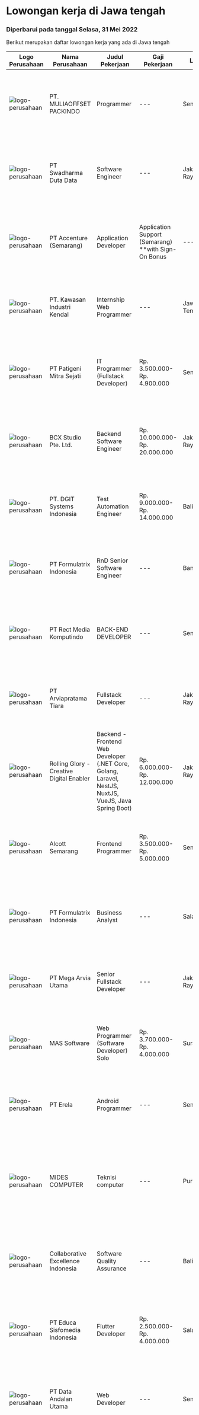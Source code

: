 
  # Lowongan kerja di Jawa tengah

  ### Diperbarui pada tanggal Selasa, 31 Mei 2022

  Berikut merupakan daftar lowongan kerja yang ada di Jawa tengah

  |Logo Perusahaan | Nama Perusahaan | Judul Pekerjaan | Gaji Pekerjaan | Lokasi | Deskripsi | Tanggal diunggah | Pranala |
  | -------------- | --------------- | --------------- | --------- | --------- | -------------- | ------- | ----------- |
  |![logo-perusahaan](https://image-service-cdn.seek.com.au/e295e606408246fea32735ceb179edab096835f4/ee4dce1061f3f616224767ad58cb2fc751b8d2dc)|PT. MULIAOFFSET PACKINDO|Programmer|---|Semarang|Tujuan :Membuat dan mengembangkan software / program / sistem informasi sesuai dengan kebutuhan perusahaan.Kualifikasi Progammer : Pendidikan minimal...|Senin, 30 Mei 2022|https://www.jobstreet.co.id/id/job/programmer-3900771?token=0~dd1552e9-ebc0-4e68-8f64-fab06eed0c7d&sectionRank=1&jobId=jobstreet-id-job-3900771|
|![logo-perusahaan](https://image-service-cdn.seek.com.au/e55e3708620a7ff5e7da329d1725ee01ed113417/ee4dce1061f3f616224767ad58cb2fc751b8d2dc)|PT Swadharma Duta Data|Software Engineer|---|Jakarta Raya|Software Development (.net) Memahami konsep pengembangan aplikasi Memahami konsep Microservices Architecture Familiar dengan Konsep Dasar dari Linux...|Sabtu, 28 Mei 2022|https://www.jobstreet.co.id/id/job/software-engineer-3889138?token=0~dd1552e9-ebc0-4e68-8f64-fab06eed0c7d&sectionRank=2&jobId=jobstreet-id-job-3889138|
|![logo-perusahaan](https://image-service-cdn.seek.com.au/1c2e28fa09a87d89b9dac6106fdc6fa435c484bb/ee4dce1061f3f616224767ad58cb2fc751b8d2dc)|PT Accenture (Semarang)|Application Developer | Application Support (Semarang) **with Sign-On Bonus|---|Semarang|Responsibilities:For Application Development Roles:·      Analyzes and solves problems that are low complexity and may be routine in nature where...|Senin, 30 Mei 2022|https://www.jobstreet.co.id/id/job/application-developer-%7C-application-support-semarang-**with-sign-on-bonus-3891396?token=0~dd1552e9-ebc0-4e68-8f64-fab06eed0c7d&sectionRank=3&jobId=jobstreet-id-job-3891396|
|![logo-perusahaan](https://image-service-cdn.seek.com.au/4777cfd62677e825f561371d10c35c5b1b981348/ee4dce1061f3f616224767ad58cb2fc751b8d2dc)|PT. Kawasan Industri Kendal|Internship Web Programmer|---|Jawa Tengah|Build fully functional programs writing, clean, and testable code for ERP System using Laravel Design user interface and web layout using HTML/CSS...|Sabtu, 28 Mei 2022|https://www.jobstreet.co.id/id/job/internship-web-programmer-3881733?token=0~dd1552e9-ebc0-4e68-8f64-fab06eed0c7d&sectionRank=4&jobId=jobstreet-id-job-3881733|
|![logo-perusahaan](https://image-service-cdn.seek.com.au/9b7df2ab0d979d4271d919cb3250ae5c63c18055/ee4dce1061f3f616224767ad58cb2fc751b8d2dc)|PT Patigeni Mitra Sejati|IT Programmer (Fullstack Developer)|Rp. 3.500.000-Rp. 4.900.000|Semarang|Kualifikasi: Pendidikan D3/S1 Teknik Informatika/Sistem Informasi/Desain Komunikasi Visual, terbuka untuk lulusan SMK Ilmu Komputer/Multimedia. Usia...|Kamis, 26 Mei 2022|https://www.jobstreet.co.id/id/job/it-programmer-fullstack-developer-3884708?token=0~dd1552e9-ebc0-4e68-8f64-fab06eed0c7d&sectionRank=5&jobId=jobstreet-id-job-3884708|
|![logo-perusahaan](https://image-service-cdn.seek.com.au/9dc643f957063f7dfc2419927346f10a1f36b079/ee4dce1061f3f616224767ad58cb2fc751b8d2dc)|BCX Studio Pte. Ltd.|Backend Software Engineer|Rp. 10.000.000-Rp. 20.000.000|Jakarta Raya|BCX Studio is a Singapore-based company, our mission is to build an enterprise-grade online commerce platform to empower SME to compete in the...|Jumat, 27 Mei 2022|https://www.jobstreet.co.id/id/job/backend-software-engineer-9589842/origin/sg?token=0~dd1552e9-ebc0-4e68-8f64-fab06eed0c7d&sectionRank=6&jobId=jobstreet-sg-job-9589842|
|![logo-perusahaan](https://image-service-cdn.seek.com.au/721402f73be051d09706509a4a2f9961fb2ec206/ee4dce1061f3f616224767ad58cb2fc751b8d2dc)|PT. DGIT Systems Indonesia|Test Automation Engineer|Rp. 9.000.000-Rp. 14.000.000|Bali|We are looking for talented Test Engineer or Test Automation Engineer to join an experienced team working on our flagship product Telflow, a...|Sabtu, 28 Mei 2022|https://www.jobstreet.co.id/id/job/test-automation-engineer-3887841?token=0~dd1552e9-ebc0-4e68-8f64-fab06eed0c7d&sectionRank=7&jobId=jobstreet-id-job-3887841|
|![logo-perusahaan](https://image-service-cdn.seek.com.au/3fe11e0a9e6ce117e7b36170e1750cf68c13eaba/ee4dce1061f3f616224767ad58cb2fc751b8d2dc)|PT Formulatrix Indonesia|RnD Senior Software Engineer|---|Bandung|Job Responsibilities: Design, develop, and improve robotic systems software from the ground up. Use your R&amp;D skills to create prototypes which...|Sabtu, 28 Mei 2022|https://www.jobstreet.co.id/id/job/rnd-senior-software-engineer-3881536?token=0~dd1552e9-ebc0-4e68-8f64-fab06eed0c7d&sectionRank=8&jobId=jobstreet-id-job-3881536|
|![logo-perusahaan](https://image-service-cdn.seek.com.au/4c04f8e386da659f2a26debf74469becf256838b/ee4dce1061f3f616224767ad58cb2fc751b8d2dc)|PT Rect Media Komputindo|BACK-END DEVELOPER|---|Semarang|Syarat umum :  Disiplin dan Inovatif Mau belajar dan pantang menyerah Mampu bekerja sendiri maupun tim Mampu bekerja di bawah tekanan dan deadline...|Jumat, 27 Mei 2022|https://www.jobstreet.co.id/id/job/back-end-developer-3897633?token=0~dd1552e9-ebc0-4e68-8f64-fab06eed0c7d&sectionRank=9&jobId=jobstreet-id-job-3897633|
|![logo-perusahaan](https://image-service-cdn.seek.com.au/4c20dfbfb3d7be21ede637da083d68c43bc8e4ba/ee4dce1061f3f616224767ad58cb2fc751b8d2dc)|PT Arviapratama Tiara|Fullstack Developer|---|Jakarta Raya|Job Description:Arvia Group is hiring for a Fullstack Developer to be based in either Jakarta or Semarang to help build and refine the foundations of...|Sabtu, 28 Mei 2022|https://www.jobstreet.co.id/id/job/fullstack-developer-3882198?token=0~dd1552e9-ebc0-4e68-8f64-fab06eed0c7d&sectionRank=10&jobId=jobstreet-id-job-3882198|
|![logo-perusahaan](https://image-service-cdn.seek.com.au/102dca1c75fb558e6532d8df396235b956dd0e8e/ee4dce1061f3f616224767ad58cb2fc751b8d2dc)|Rolling Glory - Creative Digital Enabler|Backend - Frontend Web Developer (.NET Core, Golang, Laravel, NestJS, NuxtJS, VueJS, Java Spring Boot)|Rp. 6.000.000-Rp. 12.000.000|Jakarta Raya|Rolling Glory is looking for a Backend Developer or Frontend Developer role. Rolling Glory is looking for a Web Developer role, who have experience in...|Senin, 30 Mei 2022|https://www.jobstreet.co.id/id/job/backend-frontend-web-developer-.net-core-golang-laravel-nestjs-nuxtjs-vuejs-java-spring-boot-3901544?token=0~dd1552e9-ebc0-4e68-8f64-fab06eed0c7d&sectionRank=11&jobId=jobstreet-id-job-3901544|
|![logo-perusahaan](https://image-service-cdn.seek.com.au/be69bfe23d748b4e89cc316dd2effc9a4f53d2cc/ee4dce1061f3f616224767ad58cb2fc751b8d2dc)|Alcott Semarang|Frontend Programmer|Rp. 3.500.000-Rp. 5.000.000|Semarang|Responsibilities : Translate designs into clean markup with HTML &amp; CSS Develop functional and appealing web and mobile-based applications based on...|Jumat, 27 Mei 2022|https://www.jobstreet.co.id/id/job/frontend-programmer-3887130?token=0~dd1552e9-ebc0-4e68-8f64-fab06eed0c7d&sectionRank=12&jobId=jobstreet-id-job-3887130|
|![logo-perusahaan](https://image-service-cdn.seek.com.au/3fe11e0a9e6ce117e7b36170e1750cf68c13eaba/ee4dce1061f3f616224767ad58cb2fc751b8d2dc)|PT Formulatrix Indonesia|Business Analyst|---|Salatiga|Job Description: Interact with stakeholders and subject matter experts to understand business problems and needs. Gather, document, and analyze...|Jumat, 27 Mei 2022|https://www.jobstreet.co.id/id/job/business-analyst-3880117?token=0~dd1552e9-ebc0-4e68-8f64-fab06eed0c7d&sectionRank=13&jobId=jobstreet-id-job-3880117|
|![logo-perusahaan](https://image-service-cdn.seek.com.au/40195b46e56d964a2d0e8acc59584b46ddff7f66/ee4dce1061f3f616224767ad58cb2fc751b8d2dc)|PT Mega Arvia Utama|Senior Fullstack Developer|---|Jakarta Raya|Job Description:Arvia Group is hiring for a Senior Fullstack Developer to be based in either Jakarta or Semarang to help build and refine the...|Sabtu, 28 Mei 2022|https://www.jobstreet.co.id/id/job/senior-fullstack-developer-3888171?token=0~dd1552e9-ebc0-4e68-8f64-fab06eed0c7d&sectionRank=14&jobId=jobstreet-id-job-3888171|
|![logo-perusahaan](https://image-service-cdn.seek.com.au/d4204c1edba3b3ce017f3714d1d711594b096064/ee4dce1061f3f616224767ad58cb2fc751b8d2dc)|MAS Software|Web Programmer (Software Developer) Solo|Rp. 3.700.000-Rp. 4.000.000|Surakarta|Benefit: Want high salary? If you perform well, you will get it! Work alongside fun and young teammates! Almost everyone under 30. Fresh graduates are...|Kamis, 26 Mei 2022|https://www.jobstreet.co.id/id/job/web-programmer-software-developer-solo-3878666?token=0~dd1552e9-ebc0-4e68-8f64-fab06eed0c7d&sectionRank=15&jobId=jobstreet-id-job-3878666|
|![logo-perusahaan](https://image-service-cdn.seek.com.au/cc8d8c9f0ba1f73a44b17955bdd729eab0a12a93/ee4dce1061f3f616224767ad58cb2fc751b8d2dc)|PT Erela|Android Programmer|---|Semarang|Kualifikasi: Minimal S1 Teknik Informatika. Minimal memiliki pengalaman kerja selama 1 tahun di bidang yang sama. Menguasai Android Studio, Java,...|Sabtu, 28 Mei 2022|https://www.jobstreet.co.id/id/job/android-programmer-3881578?token=0~dd1552e9-ebc0-4e68-8f64-fab06eed0c7d&sectionRank=16&jobId=jobstreet-id-job-3881578|
|![logo-perusahaan](https://image-service-cdn.seek.com.au/aad02359809991ca7c509bc91c5d4f8636b8b284/ee4dce1061f3f616224767ad58cb2fc751b8d2dc)|MIDES COMPUTER|Teknisi computer|---|Purwokerto|DI BUTUHKAN SEGERA UNTUK POSISI TEKNISI KOMPUTER UARAIAN PEKERJAAN :-MEREPARASI HARDWARE KOMPUTER-MEREPARASI BAGIAN HARDWARE KOMPUTER SEPERTI HARDISK...|Rabu, 25 Mei 2022|https://www.jobstreet.co.id/id/job/teknisi-computer-3883629?token=0~dd1552e9-ebc0-4e68-8f64-fab06eed0c7d&sectionRank=17&jobId=jobstreet-id-job-3883629|
|![logo-perusahaan](https://image-service-cdn.seek.com.au/7145b1ba6bc0dbd678e2bf86d776dd2b1b9b81f6/ee4dce1061f3f616224767ad58cb2fc751b8d2dc)|Collaborative Excellence Indonesia|Software Quality Assurance|---|Bali|Responsibilities: Develops and maintains test scenarios and end user test scripts to verify new functionality performs as designed and meets customer...|Kamis, 26 Mei 2022|https://www.jobstreet.co.id/id/job/software-quality-assurance-3877285?token=0~dd1552e9-ebc0-4e68-8f64-fab06eed0c7d&sectionRank=18&jobId=jobstreet-id-job-3877285|
|![logo-perusahaan](https://image-service-cdn.seek.com.au/ab20fda75835d4691924aef3ca5a1e95abf315f5/ee4dce1061f3f616224767ad58cb2fc751b8d2dc)|PT Educa Sisfomedia Indonesia|Flutter Developer|Rp. 2.500.000-Rp. 4.000.000|Salatiga|Tugas dan Tanggung Jawab Mengembangkan apps dan atau web berbasis Flutter Melakukan integrasi dengan Backend API Melakukan pengujian internal apps...|Kamis, 26 Mei 2022|https://www.jobstreet.co.id/id/job/flutter-developer-3884341?token=0~dd1552e9-ebc0-4e68-8f64-fab06eed0c7d&sectionRank=19&jobId=jobstreet-id-job-3884341|
|![logo-perusahaan](https://image-service-cdn.seek.com.au/67010b841c681061adad76055c973d8b82f82958/ee4dce1061f3f616224767ad58cb2fc751b8d2dc)|PT Data Andalan Utama|Web Developer|---|Semarang|Deskripsi Pekerjaan :- Membuat dokumentasi system- Mengembangkan Aplikasi berbasis Web- Membuat kode yang mudah dibaca- Mengoptimalkan aplikasi untuk...|Rabu, 25 Mei 2022|https://www.jobstreet.co.id/id/job/web-developer-3876123?token=0~dd1552e9-ebc0-4e68-8f64-fab06eed0c7d&sectionRank=20&jobId=jobstreet-id-job-3876123|
|![logo-perusahaan](https://image-service-cdn.seek.com.au/6133f685a62ef33437189c89de010c5c10994440/ee4dce1061f3f616224767ad58cb2fc751b8d2dc)|PT Borine Technology Indonesia|Web and Android Developer|---|Jawa Tengah|General Requirement: Passive English (minimum) 2-3 years of experience 25-35 years old Diploma Graduate from any major (IT is preferable) Spesifics...|Kamis, 26 Mei 2022|https://www.jobstreet.co.id/id/job/web-and-android-developer-3877668?token=0~dd1552e9-ebc0-4e68-8f64-fab06eed0c7d&sectionRank=21&jobId=jobstreet-id-job-3877668|
|![logo-perusahaan](https://image-service-cdn.seek.com.au/836a781345827e37eb6cc258d81d7684e5bc0ccb/ee4dce1061f3f616224767ad58cb2fc751b8d2dc)|PT ETHOS KREATIF INDONESIA|System Analyst|---|Cilacap|-Berkoordinasi dengan product owner dalam melakukan analis, desain, dan strategi untuk pengembangan aplikasi-Mampu menerjemahkan spesifikasi teknis ke...|Rabu, 25 Mei 2022|https://www.jobstreet.co.id/id/job/system-analyst-3895655?token=0~dd1552e9-ebc0-4e68-8f64-fab06eed0c7d&sectionRank=22&jobId=jobstreet-id-job-3895655|
|![logo-perusahaan](https://image-service-cdn.seek.com.au/3fe11e0a9e6ce117e7b36170e1750cf68c13eaba/ee4dce1061f3f616224767ad58cb2fc751b8d2dc)|PT Formulatrix Indonesia|Software Quality Assurance (Automation)|---|Salatiga|Job Description: Writing, designing, and executing automated tests by creating scripts that run testing functions automatically. Maximizing test...|Rabu, 25 Mei 2022|https://www.jobstreet.co.id/id/job/software-quality-assurance-automation-3876187?token=0~dd1552e9-ebc0-4e68-8f64-fab06eed0c7d&sectionRank=23&jobId=jobstreet-id-job-3876187|
|![logo-perusahaan](https://image-service-cdn.seek.com.au/33ea8296c1c70739037d8b3472ff9ec4faeeab9d/ee4dce1061f3f616224767ad58cb2fc751b8d2dc)|Collaborative Excellence Indonesia|Front End Developer|---|Bali|Requirements: You probably have 2-3 years of relevant experience as a web developer. UI developer or front-end engineer in commercial projects. As a...|Kamis, 26 Mei 2022|https://www.jobstreet.co.id/id/job/front-end-developer-3877289?token=0~dd1552e9-ebc0-4e68-8f64-fab06eed0c7d&sectionRank=24&jobId=jobstreet-id-job-3877289|
|![logo-perusahaan](https://image-service-cdn.seek.com.au/7ecfcb01866479320ffe85182b3ccc3d19164362/ee4dce1061f3f616224767ad58cb2fc751b8d2dc)|CV. Surya Jaya Abadi Klaten|Software Engineering|---|Klaten|Deskripsi Pekerjaan: Mendesain dan mengimplementasi sistem baru Research tools dan teknologi yang diperlukan untuk project tertentu Menuliskan code...|Jumat, 27 Mei 2022|https://www.jobstreet.co.id/id/job/software-engineering-3898394?token=0~dd1552e9-ebc0-4e68-8f64-fab06eed0c7d&sectionRank=25&jobId=jobstreet-id-job-3898394|
|![logo-perusahaan](https://image-service-cdn.seek.com.au/f6a80fac749c53e9f6544f4fef51c3ef1b5731f2/ee4dce1061f3f616224767ad58cb2fc751b8d2dc)|Yayasan Bumi Hijau Lestari|Web Developer|Rp. 4.000.000-Rp. 4.600.000|Semarang|Website DeveloperWe are an environmental-community development non-profit foundation with local Indonesian field operations and an international...|Selasa, 24 Mei 2022|https://www.jobstreet.co.id/id/job/web-developer-3873390?token=0~dd1552e9-ebc0-4e68-8f64-fab06eed0c7d&sectionRank=26&jobId=jobstreet-id-job-3873390|
|![logo-perusahaan](https://image-service-cdn.seek.com.au/cd369a441ee3dd5db7861adc0122696ef73c1176/ee4dce1061f3f616224767ad58cb2fc751b8d2dc)|PT Ifabula Digital Kreasi|Fullstack Developer|Rp. 6.000.000-Rp. 10.000.000|Jakarta Barat|Job DescriptionAs a R&amp;D Fullstack Developer you will be tasked to: Research and Develop new things that will be used for future references on the...|Jumat, 27 Mei 2022|https://www.jobstreet.co.id/id/job/fullstack-developer-3898221?token=0~dd1552e9-ebc0-4e68-8f64-fab06eed0c7d&sectionRank=27&jobId=jobstreet-id-job-3898221|
|![logo-perusahaan](https://image-service-cdn.seek.com.au/fe6569d61098f35222743f282f496686f78aefd7/ee4dce1061f3f616224767ad58cb2fc751b8d2dc)|PT Web Media Technology Indonesia|UX Researcher|---|Jawa Barat|We are Niagahoster, a tech company based in Yogyakarta that provides web-hosting services. To make Niagahoster web's and products' interface offers...|Jumat, 27 Mei 2022|https://www.jobstreet.co.id/id/job/ux-researcher-3899043?token=0~dd1552e9-ebc0-4e68-8f64-fab06eed0c7d&sectionRank=28&jobId=jobstreet-id-job-3899043|
|![logo-perusahaan](https://i.ibb.co/sqvTCh9/112815900-stock-vector-no-image-available-icon-flat-vector.webp)|PT Amber Solusi Internasional|WFH Data Audit|---|Jakarta Raya|We are running a fast-track selection process, if you get shortlisted, you will get an email invitation soon, check your email often. Will be...|Rabu, 25 Mei 2022|https://www.jobstreet.co.id/id/job/wfh-data-audit-3896170?token=0~dd1552e9-ebc0-4e68-8f64-fab06eed0c7d&sectionRank=29&jobId=jobstreet-id-job-3896170|
|![logo-perusahaan](https://image-service-cdn.seek.com.au/b4d9310d0f14274292b4b269735cf0eda9cf92f3/ee4dce1061f3f616224767ad58cb2fc751b8d2dc)|PT Ifabula Digital Kreasi|React Native Developer|Rp. 6.000.000-Rp. 9.000.000|Jakarta Barat|Job desc:  Design and implement user interface components for JavaScript-based web and mobile applications using React ecosystem Work as a part of a...|Jumat, 27 Mei 2022|https://www.jobstreet.co.id/id/job/react-native-developer-3886272?token=0~dd1552e9-ebc0-4e68-8f64-fab06eed0c7d&sectionRank=30&jobId=jobstreet-id-job-3886272|


  [Kembali ke daftar lowongan kerja 🔙](../README.md#daftar-lowongan-kerja)
  